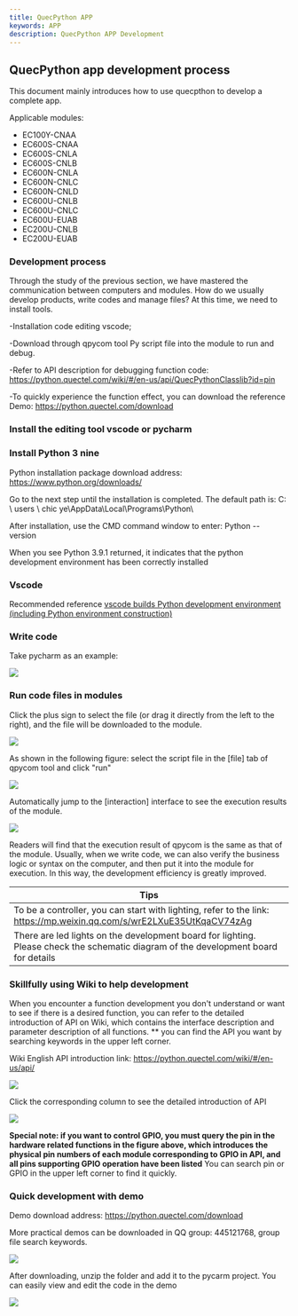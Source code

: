 ```yaml
---
title: QuecPython APP
keywords: APP
description: QuecPython APP Development
---
```


## QuecPython app development process

This document mainly introduces how to use quecpthon to develop a complete app.

Applicable modules:

- EC100Y-CNAA
- EC600S-CNAA
- EC600S-CNLA
- EC600S-CNLB
- EC600N-CNLA
- EC600N-CNLC
- EC600N-CNLD
- EC600U-CNLB
- EC600U-CNLC
- EC600U-EUAB
- EC200U-CNLB
- EC200U-EUAB

### Development process

Through the study of the previous section, we have mastered the communication between computers and modules. How do we usually develop products, write codes and manage files? At this time, we need to install tools.

-Installation code editing vscode;

-Download through qpycom tool Py script file into the module to run and debug.

-Refer to API description for debugging function code: https://python.quectel.com/wiki/#/en-us/api/QuecPythonClasslib?id=pin

-To quickly experience the function effect, you can download the reference Demo: https://python.quectel.com/download

  

### Install the editing tool vscode or pycharm

### Install Python 3 nine

Python installation package download address: https://www.python.org/downloads/

Go to the next step until the installation is completed. The default path is: C: \ users \ chic ye\AppData\Local\Programs\Python\

After installation, use the CMD command window to enter: Python -- version

When you see Python 3.9.1 returned, it indicates that the python development environment has been correctly installed

### Vscode

Recommended reference
[vscode builds Python development environment (including Python environment construction)](https://zhuanlan.zhihu.com/p/165379391)

### Write code

Take pycharm as an example:

![](../media/PyCharm_1_en.png)

### Run code files in modules

Click the plus sign to select the file (or drag it directly from the left to the right), and the file will be downloaded to the module.

![](../media/readme_14.jpg)

As shown in the following figure: select the script file in the [file] tab of qpycom tool and click "run"

![](../media/readme_15.jpg)

Automatically jump to the [interaction] interface to see the execution results of the module.

![](../media/readme_16.jpg)

Readers will find that the execution result of qpycom is the same as that of the module. Usually, when we write code, we can also verify the business logic or syntax on the computer, and then put it into the module for execution. In this way, the development efficiency is greatly improved.

|Tips|
| ------------------------------------------------------------ |
|To be a controller, you can start with lighting, refer to the link: https://mp.weixin.qq.com/s/wrE2LXuE35UtKqaCV74zAg  |
|There are led lights on the development board for lighting. Please check the schematic diagram of the development board for details|



### Skillfully using Wiki to help development

When you encounter a function development you don't understand or want to see if there is a desired function, you can refer to the detailed introduction of API on Wiki, which contains the interface description and parameter description of all functions. ** you can find the API you want by searching keywords in the upper left corner.


Wiki English API introduction link: https://python.quectel.com/wiki/#/en-us/api/

![](../media/readme_17.jpg)

Click the corresponding column to see the detailed introduction of API

![](../media/readme_18.jpg)

**Special note: if you want to control GPIO, you must query the pin in the hardware related functions in the figure above, which introduces the physical pin numbers of each module corresponding to GPIO in API, and all pins supporting GPIO operation have been listed** You can search pin or GPIO in the upper left corner to find it quickly.

### Quick development with demo

Demo download address: https://python.quectel.com/download

More practical demos can be downloaded in QQ group: 445121768, group file search keywords.

![](../media/C65.jpg)

After downloading, unzip the folder and add it to the pycarm project. You can easily view and edit the code in the demo

![](../media/C64.png)

<!-- Each code has comments

![](../media/C66.png)

The demo provided by the official website is very rich and perfect to help customers develop products quickly. -->


